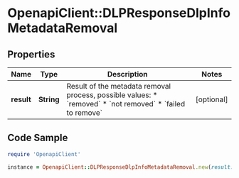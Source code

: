 # OpenapiClient::DLPResponseDlpInfoMetadataRemoval

## Properties

Name | Type | Description | Notes
------------ | ------------- | ------------- | -------------
**result** | **String** | Result of the metadata removal process, possible values: * &#x60;removed&#x60; * &#x60;not removed&#x60; * &#x60;failed to remove&#x60;  | [optional] 

## Code Sample

```ruby
require 'OpenapiClient'

instance = OpenapiClient::DLPResponseDlpInfoMetadataRemoval.new(result: not removed)
```


